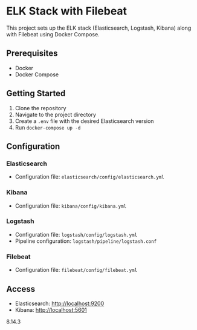 # ELK Stack with Filebeat

This project sets up the ELK stack (Elasticsearch, Logstash, Kibana) along with Filebeat using Docker Compose.

## Prerequisites

- Docker
- Docker Compose

## Getting Started

1. Clone the repository
2. Navigate to the project directory
3. Create a `.env` file with the desired Elasticsearch version
4. Run `docker-compose up -d`

## Configuration

### Elasticsearch
- Configuration file: `elasticsearch/config/elasticsearch.yml`

### Kibana
- Configuration file: `kibana/config/kibana.yml`

### Logstash
- Configuration file: `logstash/config/logstash.yml`
- Pipeline configuration: `logstash/pipeline/logstash.conf`

### Filebeat
- Configuration file: `filebeat/config/filebeat.yml`

## Access

- Elasticsearch: [http://localhost:9200](http://localhost:9200)
- Kibana: [http://localhost:5601](http://localhost:5601)

8.14.3